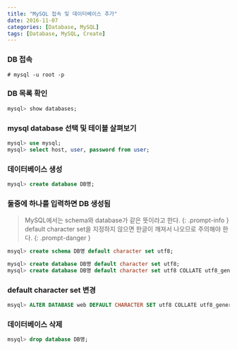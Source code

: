 ```yaml
---
title: "MySQL 접속 및 데이터베이스 추가"
date: 2016-11-07
categories: [Database, MySQL]
tags: [Database, MySQL, Create]
---
```


### DB 접속
```terminal
# mysql -u root -p
```

### DB 목록 확인
```sql
mysql> show databases;     
```

### mysql database 선택 및 테이블 살펴보기
```sql
mysql> use mysql;
mysql> select host, user, password from user;
```

### 데이터베이스 생성
```sql
mysql> create database DB명;    
```

### 둘중에 하나를 입력하면 DB 생성됨
> MySQL에서는 schema와 database가 같은 뜻이라고 한다.
{: .prompt-info }
> default character set을 지정하지 않으면 한글이 깨져서 나오므로 주의해야 한다.
{: .prompt-danger }
```sql
msyql> create schema DB명 default character set utf8;
```

```sql
mysql> create database DB명 default character set utf8;
mysql> create database DB명 default character set utf8 COLLATE utf8_general_ci;
```

### default character set 변경
```sql
msyql> ALTER DATABASE web DEFAULT CHARACTER SET utf8 COLLATE utf8_general_ci;
```

### 데이터베이스 삭제
```sql
msyql> drop database DB명;
```